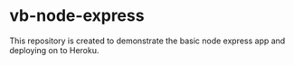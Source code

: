 # vb-node-express
This repository is created to demonstrate the basic node express app and deploying on to Heroku.
